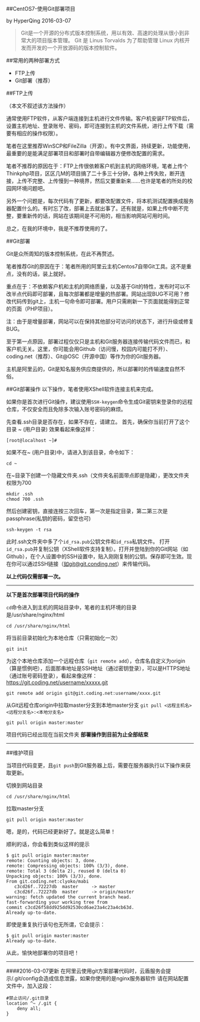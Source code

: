 ##CentOS7-使用Git部署项目

by HyperQing 2016-03-07

>Git是一个开源的分布式版本控制系统，用以有效、高速的处理从很小到非常大的项目版本管理。 Git 是 Linus Torvalds 为了帮助管理 Linux 内核开发而开发的一个开放源码的版本控制软件。

##常用的两种部署方式

 - FTP上传
 - Git部署（推荐）

##FTP上传

（本文不叙述该方法操作）

通常使用FTP软件，从客户端连接到主机进行文件传输。客户机安装FTP软件后，设置主机地址、登录账号、密码，即可连接到主机的文件系统，进行上传下载（需要有相应的操作权限）。

笔者在这里推荐WinSCP和FileZilla（开源）。有中文界面，持续更新，功能使用，最重要的是能满足部署项目和部署时自带编辑器方便修改配置的需求。

笔者不推荐的原因在于：FTP上传很依赖客户机到主机的网络环境，笔者上传个Thinkphp项目，区区几M的项目搞了二十多三十分钟，各种上传失败，断开连接，上传不完整、上传慢到一种境界，然后又要重新来……也许是笔者的所处的校园网环境问题吧。

另外一个问题是，每次代码有了更新，都要改配置文件，将本机测试配置换成服务器配置什么的。有时忘了改，部署上去就出事了。还有就是，如果上传中断不完整，要重新传的话，网站在该期间是不可用的，相当影响网站可用时间。

总之，在我的环境中，我是不推荐使用的了。

##Git部署

Git是众所周知的版本控制系统，在此不再赘述。

笔者推荐Git的原因在于：笔者所用的阿里云主机Centos7自带Git工具。这不是重点，没有的话，装上就好。

重点在于：不依赖客户机和主机的网络质量，以及基于Git的特性，发布时可以不改半点代码即可部署，且每次部署都是增量的热部署。网站出现BUG不可用？修改代码传到git上，主机一句命令即可部署。用户只需刷新一下页面就能得到正常的页面（PHP项目）。

注：由于是增量部署，网站可以在保持其他部分可访问的状态下，进行升级或修复BUG。

至于第一点原因，部署过程仅仅只是主机和Git服务器连接传输代码文件而已，和客户机无关。这里，你可能会用Github（访问慢，校园内可能打不开）、coding.net（推荐）、Git@OSC（开源中国）等作为你的Git服务器。

主机是阿里云的，Git是知名服务供应商提供的，所以部署时的传输速度自然不俗。

##Git部署操作
以下操作，笔者使用XShell软件连接主机来完成。

如果你是首次进行Git操作，建议使用`SSH-keygen`命令生成Git密钥来登录你的远程仓库，不仅安全而且免除多次输入账号密码的麻烦。

先查看.ssh目录是否存在，如果不存在，请建立。
首先，确保你当前打开了这个目录 ~ (用户目录) 效果看起来像这样：
```
[root@localhost ~]#
```
如果不在~ (用户目录)中，请进入到该目录，命令如下：
```
cd ~
```
在~目录下创建一个隐藏文件夹.ssh（文件夹名前面带点即是隐藏），更改文件夹权限为700
```
mkdir .ssh
chmod 700 .ssh
```
然后创建密钥，直接连按三次回车，第一次是指定目录，第二第三次是passphrase(私钥的密码，留空也可)
```
ssh-keygen -t rsa
```
此时.ssh文件夹中多了个`id_rsa.pub`公钥文件和`id_rsa`私钥文件。
打开`id_rsa.pub`并复制公钥（XShell软件支持复制）。打开并登陆到你的Git网站（如Github），在个人设置中的SSH设置中，贴入刚刚复制的公钥。保存即可生效。现在你可以通过SSH链接（如git@git.conding.net）来传输代码。

**以上代码仅需部署一次。**

----

**以下是首次部署项目代码的操作**

`cd`命令进入到主机的网站目录中，笔者的主机环境的目录是/usr/share/nginx/html
```
cd /usr/share/nginx/html
```
将当前目录初始化为本地仓库（只需初始化一次）
```
git init
```
为这个本地仓库添加一个远程仓库（`git remote add`），仓库名自定义为origin（算是惯例吧），后面那串地址是SSH地址（通过密钥登录），可以是HTTPS地址（通过账号密码登录），看起来像这样：
https://git.coding.net/username/xxxxx.git
```
git remote add origin git@git.coding.net:username/xxxx.git
```
从Git远程仓库origin中拉取master分支到本地master分支
`git pull <远程主机名> <远程分支名>:<本地分支名>`
```
git pull origin master:master
```
项目代码已经出现在当前文件夹
**部署操作到目前为止全部结束**

----

##维护项目

当项目代码变更，且`git push`到Git服务器上后，需要在服务器执行以下操作来获取更新。

切换到网站目录
```
cd /usr/share/nginx/html
```
拉取master分支
```
git pull origin master:master
```
嗯，是的，代码已经更新好了。就是这么简单！

顺利的话，你会看到类似这样的提示
```
$ git pull origin master:master
remote: Counting objects: 3, done.
remote: Compressing objects: 100% (3/3), done.
remote: Total 3 (delta 2), reused 0 (delta 0)
Unpacking objects: 100% (3/3), done.
From git.coding.net:clyoko/mabi
   c3cd26f..72227db  master     -> master
   c3cd26f..72227db  master     -> origin/master
warning: fetch updated the current branch head.
fast-forwarding your working tree from
commit c3cd26f58dd925dd92530cd6ae23a4c23a4cb63d.
Already up-to-date.
```
即使是重复执行该句也无所谓，它会提示：
```
$ git pull origin master:master
Already up-to-date.
```

从此，愉快地部署你的项目吧！

-----
####2016-03-07更新
在阿里云使用git方案部署代码时，云盾服务会提示/.git/config会造成信息泄露，如果你使用的是nginx服务器软件
请在网站配置文件中，加入这段：
```
#禁止访问/.git目录
location ^~ /.git {
    deny all;
}
```
